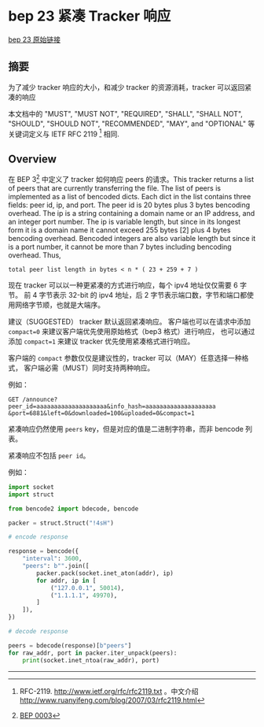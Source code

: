 # bep 23 紧凑 Tracker 响应

[bep 23 原始链接](https://www.bittorrent.org/beps/bep_0023.html)

## 摘要

为了减少 tracker 响应的大小，和减少 tracker 的资源消耗，tracker 可以返回紧凑的响应

本文档中的 "MUST", "MUST NOT", "REQUIRED", "SHALL", "SHALL NOT", "SHOULD", "SHOULD NOT",
"RECOMMENDED", "MAY", and "OPTIONAL" 等关键词定义与 IETF RFC 2119 [^1] 相同.

## Overview

在 BEP 3[^2] 中定义了 tracker 如何响应 peers 的请求。This tracker returns a list of peers
that are currently transferring the file. The list of peers is implemented as a list of
bencoded dicts. Each dict in the list contains three fields: peer id, ip, and port. The
peer id is 20 bytes plus 3 bytes bencoding overhead. The ip is a string containing a
domain name or an IP address, and an integer port number. The ip is variable length, but
since in its longest form it is a domain name it cannot exceed 255 bytes [2] plus 4
bytes bencoding overhead. Bencoded integers are also variable length but since it is a
port number, it cannot be more than 7 bytes including bencoding overhead. Thus,

    total peer list length in bytes < n * ( 23 + 259 + 7 )

现在 tracker 可以以一种更紧凑的方式进行响应，每个 ipv4 地址仅仅需要 6 字节。
前 4 字节表示 32-bit 的 ipv4 地址，后 2 字节表示端口数，字节和端口都使用网络字节顺，也就是大端序。

建议（SUGGESTED） tracker 默认返回紧凑响应。
客户端也可以在请求中添加 `compact=0` 来建议客户端优先使用原始格式（bep3 格式）进行响应，
也可以通过添加 `compact=1` 来建议 tracker 优先使用紧凑格式进行响应。

客户端的 `compact` 参数仅仅是建议性的，tracker 可以（MAY）任意选择一种格式，
客户端必需（MUST）同时支持两种响应。

例如：

    GET /announce?peer_id=aaaaaaaaaaaaaaaaaaaa&info_hash=aaaaaaaaaaaaaaaaaaaa
    &port=6881&left=0&downloaded=100&uploaded=0&compact=1

紧凑响应仍然使用 `peers` key，但是对应的值是二进制字符串，而非 bencode 列表。

紧凑响应不包括 `peer id`。

例如：

```python
import socket
import struct

from bencode2 import bdecode, bencode

packer = struct.Struct("!4sH")

# encode response

response = bencode({
    "interval": 3600,
    "peers": b"".join([
        packer.pack(socket.inet_aton(addr), ip)
        for addr, ip in [
            ("127.0.0.1", 50014),
            ("1.1.1.1", 49970),
        ]
    ]),
})

# decode response

peers = bdecode(response)[b"peers"]
for raw_addr, port in packer.iter_unpack(peers):
    print(socket.inet_ntoa(raw_addr), port)
```

---

[^1]:
    RFC-2119. <http://www.ietf.org/rfc/rfc2119.txt>
    。中文介绍 <http://www.ruanyifeng.com/blog/2007/03/rfc2119.html>

[^2]: [BEP 0003](./bep_0003.md)
